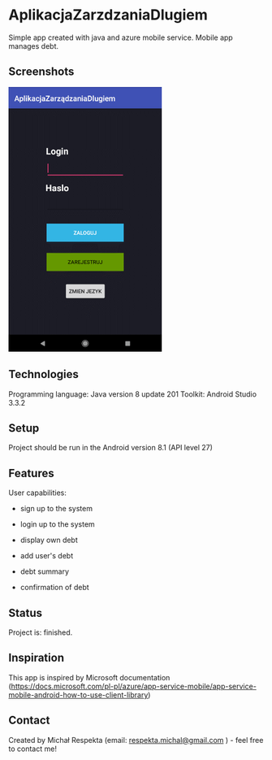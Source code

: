 # AplikacjaZarzdzaniaDlugiem
Simple app created with java and azure mobile service. Mobile app manages debt. 


## Screenshots
![Example Gif](./img/GIFF.gif)

## Technologies
    
 Programming language: Java version 8 update 201
 Toolkit: Android Studio 3.3.2

## Setup
 Project should be run in the Android version 8.1 (API level 27)


## Features

   User capabilities:

   - sign up to the system
   
   - login up to the system
   
   - display own debt
   
   - add user's debt
   
   - debt summary
   
   - confirmation of debt
  
             


## Status
Project is: finished.

## Inspiration
This app is inspired by Microsoft documentation
(https://docs.microsoft.com/pl-pl/azure/app-service-mobile/app-service-mobile-android-how-to-use-client-library)

## Contact
Created by Michał Respekta (email: respekta.michal@gmail.com ) - feel free to contact me!
